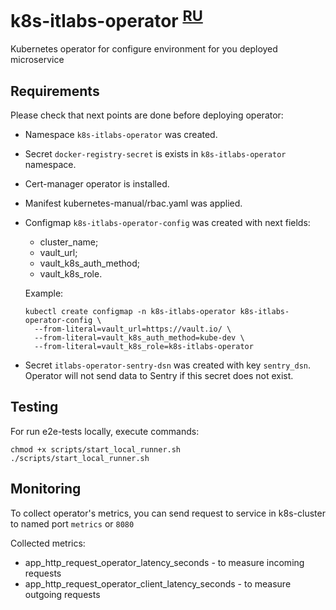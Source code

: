 # k8s-itlabs-operator <sup>[RU](docs/ru/index.md)</sup>

Kubernetes operator for configure environment for you deployed microservice

## Requirements

Please check that next points are done before deploying operator:

- Namespace `k8s-itlabs-operator` was created.
- Secret `docker-registry-secret` is exists in `k8s-itlabs-operator` namespace.
- Cert-manager operator is installed.
- Manifest kubernetes-manual/rbac.yaml was applied.
- Configmap `k8s-itlabs-operator-config` was created with next fields:
    - cluster_name;
    - vault_url;
    - vault_k8s_auth_method;
    - vault_k8s_role.
  
  Example:

  ```shell
  kubectl create configmap -n k8s-itlabs-operator k8s-itlabs-operator-config \
    --from-literal=vault_url=https://vault.io/ \
    --from-literal=vault_k8s_auth_method=kube-dev \
    --from-literal=vault_k8s_role=k8s-itlabs-operator
  ```

- Secret `itlabs-operator-sentry-dsn` was created with key `sentry_dsn`. Operator
will not send data to Sentry if this secret does not exist.

## Testing

For run e2e-tests locally, execute commands:

```shell
chmod +x scripts/start_local_runner.sh
./scripts/start_local_runner.sh
```

## Monitoring

To collect operator's metrics, you can send request to service in k8s-cluster
to named port `metrics` or `8080`

Collected metrics:
- app_http_request_operator_latency_seconds - to measure incoming requests 
- app_http_request_operator_client_latency_seconds - to measure outgoing requests
